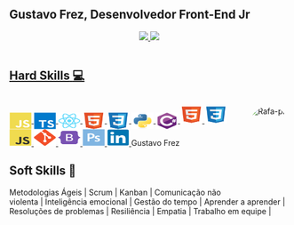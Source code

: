 

## Gustavo Frez, Desenvolvedor Front-End Jr

<div align="center">
  <a href="https://github.com/GustavoFrez">
  <img height="180em" src="https://github-readme-stats.vercel.app/api?username=GustavoFrez&show_icons=true&theme=dracula&include_all_commits=true&count_private=true"/>
  <img height="180em" src="https://github-readme-stats.vercel.app/api/top-langs/?username=GustavoFRez&layout=compact&langs_count=7&theme=dracula"/>
</div>

<br>

## **Hard Skills** :computer: 
  
<div style="display: inline_block"><br>
  <img align="center" alt="Rafa-Js" height="30" width="40" src="https://raw.githubusercontent.com/devicons/devicon/master/icons/javascript/javascript-plain.svg">
  <img align="center" alt="Rafa-Ts" height="30" width="40" src="https://raw.githubusercontent.com/devicons/devicon/master/icons/typescript/typescript-plain.svg">
  <img align="center" alt="Rafa-React" height="30" width="40" src="https://raw.githubusercontent.com/devicons/devicon/master/icons/react/react-original.svg">
  <img align="center" alt="Rafa-HTML" height="30" width="40" src="https://raw.githubusercontent.com/devicons/devicon/master/icons/html5/html5-original.svg">
  <img align="center" alt="Rafa-CSS" height="30" width="40" src="https://raw.githubusercontent.com/devicons/devicon/master/icons/css3/css3-original.svg">
  <img align="center" alt="Rafa-Python" height="30" width="40" src="https://raw.githubusercontent.com/devicons/devicon/master/icons/python/python-original.svg">
  <img align="center" alt="Rafa-Csharp" height="30" width="40" src="https://raw.githubusercontent.com/devicons/devicon/master/icons/csharp/csharp-original.svg">
  <img align="right" alt="Rafa-pic" height="150" style="border-radius:50px;" 
</div>



<a href="#">
<img aling="center" alt="HTML" height="30" width="40" src ="https://raw.githubusercontent.com/devicons/devicon/master/icons/html5/html5-original.svg"
style="max-widht:100%;">

<a href="#">
<img aling="center" alt="CSS" height="30" width="40" src ="https://raw.githubusercontent.com/devicons/devicon/master/icons/css3/css3-original.svg"
style="max-widht:100%;">

<a href="#">
<img aling="center" alt="JS" height="30" width="40" src ="https://raw.githubusercontent.com/devicons/devicon/master/icons/javascript/javascript-original.svg"
style="max-widht:100%;"> 
   
<a href="#">
<img aling="center" alt="GIT" height="30" width="40" src ="https://raw.githubusercontent.com/devicons/devicon/master/icons/git/git-original.svg"
style="max-widht:100%;">     
   
<a href="#">
<img aling="center" alt="Bootstrap" height="30" width="40" src ="https://raw.githubusercontent.com/devicons/devicon/master/icons/bootstrap/bootstrap-plain.svg"
style="max-widht:100%;">
      
<a href="#">
<img aling="center" alt="Photoshop" height="30" width="40" src ="https://raw.githubusercontent.com/devicons/devicon/master/icons/photoshop/photoshop-plain.svg"
style="max-widht:100%;">  
 
  
  

  
<a href="https://www.linkedin.com/in/gustavofrez-desenvolvedor-web-front-end/" target="_blank">
<img aling="center" alt="GustavoFrez-Linkedin" height="30" width="40" src ="https://raw.githubusercontent.com/devicons/devicon/master/icons/linkedin/linkedin-original.svg"
style="max-widht:100%;">
</a> Gustavo Frez 
 

 ## **Soft Skills** :brain:

Metodologias Ágeis | Scrum | Kanban | Comunicação não violenta | Inteligência emocional | Gestão do tempo | 
Aprender a aprender | Resoluções de problemas | Resiliência | Empatia |  Trabalho em equipe |





